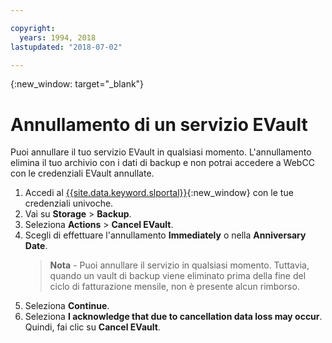 ```yaml
---

copyright:
  years: 1994, 2018
lastupdated: "2018-07-02"

---
```

{:new_window: target="_blank"}

# Annullamento di un servizio EVault

Puoi annullare il tuo servizio EVault in qualsiasi momento. L'annullamento elimina il tuo archivio con i dati di backup e non potrai accedere a WebCC con le credenziali EVault annullate.

1. Accedi al [{{site.data.keyword.slportal}}](https://control.softlayer.com/){:new_window} con le tue credenziali univoche.
2. Vai su **Storage** > **Backup**. 
3. Seleziona **Actions** > **Cancel EVault**.
4. Scegli di effettuare l'annullamento **Immediately** o nella **Anniversary Date**.
   >**Nota** - Puoi annullare il servizio in qualsiasi momento. Tuttavia, quando un vault di backup viene eliminato prima della fine del ciclo di fatturazione mensile, non è presente alcun rimborso.
5. Seleziona **Continue**.
6. Seleziona **I acknowledge that due to cancellation data loss may occur**. Quindi, fai clic su **Cancel EVault**.
